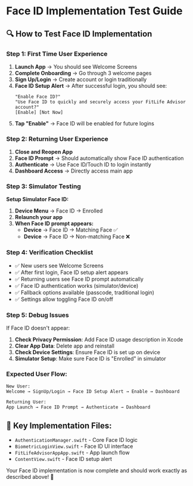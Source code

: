 # Face ID Implementation Test Guide

## 🔍 How to Test Face ID Implementation

### **Step 1: First Time User Experience**

1. **Launch App** → You should see Welcome Screens
2. **Complete Onboarding** → Go through 3 welcome pages  
3. **Sign Up/Login** → Create account or login traditionally
4. **Face ID Setup Alert** → After successful login, you should see:
   ```
   "Enable Face ID?"
   "Use Face ID to quickly and securely access your FitLife Advisor account?"
   [Enable] [Not Now]
   ```
5. **Tap "Enable"** → Face ID will be enabled for future logins

### **Step 2: Returning User Experience**

1. **Close and Reopen App**
2. **Face ID Prompt** → Should automatically show Face ID authentication
3. **Authenticate** → Use Face ID/Touch ID to login instantly
4. **Dashboard Access** → Directly access main app

### **Step 3: Simulator Testing**

**Setup Simulator Face ID:**
1. **Device Menu** → Face ID → Enrolled
2. **Relaunch your app**
3. **When Face ID prompt appears:**
   - **Device** → Face ID → Matching Face ✅
   - **Device** → Face ID → Non-matching Face ❌

### **Step 4: Verification Checklist**

- ✅ New users see Welcome Screens
- ✅ After first login, Face ID setup alert appears  
- ✅ Returning users see Face ID prompt automatically
- ✅ Face ID authentication works (simulator/device)
- ✅ Fallback options available (passcode, traditional login)
- ✅ Settings allow toggling Face ID on/off

### **Step 5: Debug Issues**

If Face ID doesn't appear:
1. **Check Privacy Permission**: Add Face ID usage description in Xcode
2. **Clear App Data**: Delete app and reinstall 
3. **Check Device Settings**: Ensure Face ID is set up on device
4. **Simulator Setup**: Make sure Face ID is "Enrolled" in simulator

### **Expected User Flow:**

```
New User:
Welcome → SignUp/Login → Face ID Setup Alert → Enable → Dashboard

Returning User:  
App Launch → Face ID Prompt → Authenticate → Dashboard
```

## 🎯 Key Implementation Files:

- `AuthenticationManager.swift` - Core Face ID logic
- `BiometricLoginView.swift` - Face ID UI interface  
- `FitLifeAdvisorAppApp.swift` - App launch flow
- `ContentView.swift` - Face ID setup alert

Your Face ID implementation is now complete and should work exactly as described above! 🎉
